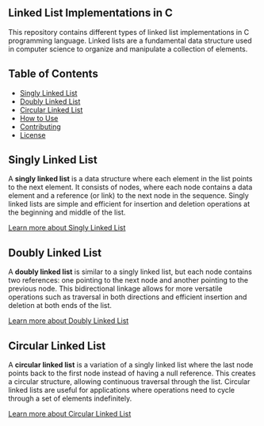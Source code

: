 ## Linked List Implementations in C

This repository contains different types of linked list implementations in C programming language. Linked lists are a fundamental data structure used in computer science to organize and manipulate a collection of elements.

## Table of Contents

- [Singly Linked List](#singly-linked-list)
- [Doubly Linked List](#doubly-linked-list)
- [Circular Linked List](#circular-linked-list)
- [How to Use](#how-to-use)
- [Contributing](#contributing)
- [License](#license)

## Singly Linked List

A **singly linked list** is a data structure where each element in the list points to the next element. It consists of nodes, where each node contains a data element and a reference (or link) to the next node in the sequence. Singly linked lists are simple and efficient for insertion and deletion operations at the beginning and middle of the list.

[Learn more about Singly Linked List](singly_linked_list.md)

## Doubly Linked List

A **doubly linked list** is similar to a singly linked list, but each node contains two references: one pointing to the next node and another pointing to the previous node. This bidirectional linkage allows for more versatile operations such as traversal in both directions and efficient insertion and deletion at both ends of the list.

[Learn more about Doubly Linked List](doubly_linked_list.md)

## Circular Linked List

A **circular linked list** is a variation of a singly linked list where the last node points back to the first node instead of having a null reference. This creates a circular structure, allowing continuous traversal through the list. Circular linked lists are useful for applications where operations need to cycle through a set of elements indefinitely.

[Learn more about Circular Linked List](circular_linked_list.md)



